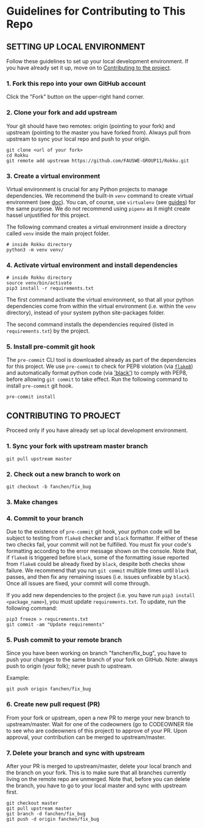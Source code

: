 # Guidelines for Contributing to This Repo
## SETTING UP LOCAL ENVIRONMENT
Follow these guidelines to set up your local development environment. If you have already set it up, move on to [Contributing to the project](https://github.com/FAUSWE-GROUP11/Rokku/blob/master/CONTRIBUTING.md#contributing-to-the-project).

### 1. Fork this repo into your own GitHub account
Click the "Fork" button on the upper-right hand corner.

### 2. Clone your fork and add upstream
Your git should have two remotes: origin (pointing to your fork) and upstream (pointing to the master you have forked from). Always pull from upstream to sync your local repo and push to your origin.

```
git clone <url of your fork>
cd Rokku
git remote add upstream https://github.com/FAUSWE-GROUP11/Rokku.git
```

### 3. Create a virtual environment
Virtual environment is crucial for any Python projects to manage dependencies. We recommend the built-in `venv` command to create virtual environment (see [doc](https://docs.python.org/3/tutorial/venv.html)). You can, of course, use `virtualenv` (see [guides](https://python-guide-kr.readthedocs.io/ko/latest/dev/virtualenvs.html)) for the same purpose. We do not recommend using `pipenv` as it might create hassel unjustified for this project.

The following command creates a virtual environment inside a directory called `venv` inside the main project folder.

```
# inside Rokku directory
python3 -m venv venv/
```

### 4. Activate virtual environment and install dependencies
```
# inside Rokku directory
source venv/bin/activate
pip3 install -r requirements.txt
```
The first command activate the virtual environment, so that all your python dependencies come from within the virtual environment (i.e. within the `venv` directory), instead of your system python site-packages folder.

The second command installs the dependencies required (listed in `requirements.txt`) by the project.

### 5. Install pre-commit git hook
The `pre-commit` CLI tool is downloaded already as part of the dependencies for this project. We use `pre-commit` to check for PEP8 violation (via [`flake8`](http://flake8.pycqa.org/en/latest/index.html)) and automatically format python code (via ['black'](https://github.com/psf/black)) to comply with PEP8, before allowing `git commit` to take effect. Run the following command to install `pre-commit` git hook.

`pre-commit install`

## CONTRIBUTING TO PROJECT
Proceed only if you have already set up local development environment.

### 1. Sync your fork with upstream master branch
`git pull upstream master`

### 2. Check out a new branch to work on
`git checkout -b fanchen/fix_bug`

### 3. Make changes

### 4. Commit to your branch
Due to the existence of `pre-commit` git hook, your python code will be subject to testing from `flake8` checker and `black` formatter. If either of these two checks fail, your commit will not be fulfilled. You must fix your code's formatting according to the error message shown on the console. Note that, if `flake8` is triggered before `black`, some of the formatting issue reported from `flake8` could be already fixed by `black`, despite both checks show failure. We recommend that you run `git commit` multiple times until `black` passes, and then fix any remaining issues (i.e. issues unfixable by `black`). Once all issues are fixed, your commit will come through.

If you add new dependencies to the project (i.e. you have run `pip3 install <package_name>`), you must update `requirements.txt`. To update, run the following command:

```
pip3 freeze > requirements.txt
git commit -am "Update requirements"
```

### 5. Push commit to your remote branch
Since you have been working on branch "fanchen/fix_bug", you have to push your changes to the same branch of your fork on GitHub. Note: always push to origin (your folk); never push to upstream.

Example:

`git push origin fanchen/fix_bug`

### 6. Create new pull request (PR)
From your fork or upstream, open a new PR to merge your new branch to upstream/master. Wait for one of the codeowners (go to CODEOWNER file to see who are codeowners of this project) to approve of your PR. Upon approval, your contribution can be merged to upstream/master.

### 7. Delete your branch and sync with upstream
After your PR is merged to upstream/master, delete your local branch and the branch on your fork. This is to make sure that all branches currently living on the remote repo are unmerged. Note that, before you can delete the branch, you have to go to your local master and sync with upstream first.

```
git checkout master
git pull upstream master
git branch -d fanchen/fix_bug
git push -d origin fanchen/fix_bug
```
